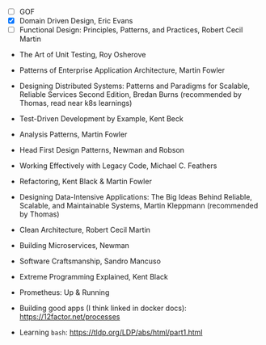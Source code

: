 
-  [ ] GOF
-  [x] Domain Driven Design, Eric Evans
-  [ ] Functional Design: Principles, Patterns, and Practices, Robert Cecil Martin
- The Art of Unit Testing, Roy Osherove
- Patterns of Enterprise Application Architecture, Martin Fowler
- Designing Distributed Systems: Patterns and Paradigms for Scalable, Reliable Services Second Edition, Bredan Burns (recommended by Thomas, read near k8s learnings)
- Test-Driven Development by Example, Kent Beck
- Analysis Patterns, Martin Fowler
- Head First Design Patterns, Newman and Robson
- Working Effectively with Legacy Code, Michael C. Feathers
- Refactoring, Kent Black & Martin Fowler
- Designing Data-Intensive Applications: The Big Ideas Behind Reliable, Scalable, and Maintainable Systems, Martin Kleppmann (recommended by Thomas)
- Clean Architecture, Robert Cecil Martin
- Building Microservices, Newman
- Software Craftsmanship, Sandro Mancuso
- Extreme Programming Explained, Kent Black
- Prometheus: Up & Running

- Building good apps (I think linked in docker docs): https://12factor.net/processes
- Learning `bash`: https://tldp.org/LDP/abs/html/part1.html
